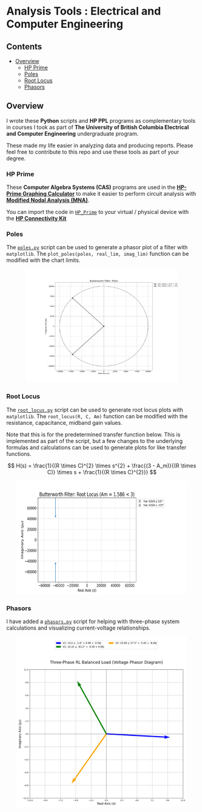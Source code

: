 # Analysis Tools : Electrical and Computer Engineering

## Contents

* [Overview](#Overview)
    * [HP Prime](#HP-Prime)
    * [Poles](#Poles)
    * [Root Locus](#Root-Locus)
    * [Phasors](#Phasors)

## Overview

I wrote these **Python** scripts and **HP PPL** programs as complementary tools in courses I took as part of <b>The University of British Columbia Electrical and Computer Engineering</b> undergraduate program.

These made my life easier in analyzing data and producing reports. Please feel free to contribute to this repo and use these tools as part of your degree.

### HP Prime

These **Computer Algebra Systems (CAS)** programs are used in the <a href ="https://en.wikipedia.org/wiki/HP_Prime">**HP-Prime Graphing Calculator**</a> to make it easier to perform circuit analysis with <a href = "https://en.wikipedia.org/wiki/Modified_nodal_analysis">**Modified Nodal Analysis (MNA)**</a>.

You can import the code in [`HP_Prime`](HP_Prime) to your virtual / physical device with the <a href = "https://www.hpcalc.org/details/8938">**HP Connectivity Kit**</a>

### Poles

The [`poles.py`](Scripts/poles.py) script can be used to generate a phasor plot of a filter with `matplotlib`. The `plot_poles(poles, real_lim, imag_lim)` function can be modified with the chart limits.

<div align="center">
    <img src="Figures/Butterworth_Filter_Plot_Radius_10000_Poles_10000_∠_-45.0°__10000_∠_45.0°.png" width=400 height=300 title="Ex : Butterworth Filter Poles Plot">
</div>

### Root Locus

The [`root_locus.py`](Scripts/root_locus.py) script can be used to generate root locus plots with `matplotlib`. The `root_locus(R, C, Am)` function can be modified with the resistance, capacitance, midband gain values.

Note that this is for the predetermined transfer function below. This is implemented as part of the script, but a few changes to the underlying formulas and calculations can be used to generate plots for like transfer functions.

$$ H(s) = \frac{1}{(R \times C)^{2} \times s^{2} + \frac{(3 - A_m)}{(R \times C)} \times s + \frac{1}{(R \times C)^{2}}} $$

<div align="center">
    <img src="Figures/Butterworth_Filter_Root_Locus_Am_1.586.png" width=450 height=300 title="Ex : Butterworth Filter Root Locus Critically Damped">
</div>

### Phasors

I have added a [`phasors.py`](Scripts/phasors.py) script for helping with three-phase system calculations and visualizing current-voltage relationships.

<div align="center">
    <img src="Figures/Three-Phase_RL_Balanced_Load_(Voltage_Phasor_Diagram)_10.0_∠_-3.4°__10.15_∠_-63.2°__10.09_∠_57.3°.png" width=450 height=450 title="Ex : Series RLC Circuit (Phasor Diagram)">
</div>
